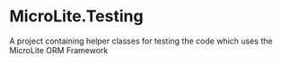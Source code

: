 MicroLite.Testing
=================

A project containing helper classes for testing the code which uses the MicroLite ORM Framework